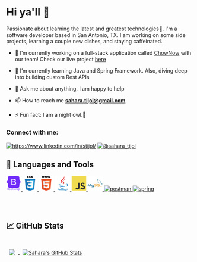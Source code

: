 <h1 align="left">Hi ya'll 👋</h1>
<p align="left">Passionate about learning the latest and greatest technologies🌱. I'm a software developer based in San Antonio, TX. I am working on some side projects, learning a couple new dishes, and staying caffeinated.</p>

- 🔭 I’m currently working on a full-stack application called [ChowNow](https://github.com/chow-now/capstone) with our team! Check our live project [here](https://chownow.xyz/)

- 🌱 I’m currently learning Java and Spring Framework. Also, diving deep into building custom Rest APIs

- 💬 Ask me about anything, I am happy to help

- 📫 How to reach me **sahara.tijol@gmail.com**

- ⚡ Fun fact: I am a night owl.🦉

<h3 align="left">Connect with me:</h3>
<p align="left">
<a href="https://linkedin.com/in/https://www.linkedin.com/in/stijol/" target="blank"><img align="center" src="https://cdn.jsdelivr.net/npm/simple-icons@3.0.1/icons/linkedin.svg" alt="https://www.linkedin.com/in/stijol/" height="30" width="40" /></a>
<a href="https://www.hackerrank.com/@sahara_tijol" target="blank"><img align="center" src="https://cdn.jsdelivr.net/npm/simple-icons@3.0.1/icons/hackerrank.svg" alt="@sahara_tijol" height="30" width="40" /></a>
</p>


## 💼 Languages and Tools
<p align="left"> <a href="https://getbootstrap.com" target="_blank"> <img src="https://raw.githubusercontent.com/devicons/devicon/master/icons/bootstrap/bootstrap-plain-wordmark.svg" alt="bootstrap" width="40" height="40"/> </a> <a href="https://www.w3schools.com/css/" target="_blank"> <img src="https://raw.githubusercontent.com/devicons/devicon/master/icons/css3/css3-original-wordmark.svg" alt="css3" width="40" height="40"/> </a> <a href="https://www.w3.org/html/" target="_blank"> <img src="https://raw.githubusercontent.com/devicons/devicon/master/icons/html5/html5-original-wordmark.svg" alt="html5" width="40" height="40"/> </a> <a href="https://www.java.com" target="_blank"> <img src="https://raw.githubusercontent.com/devicons/devicon/master/icons/java/java-original.svg" alt="java" width="40" height="40"/> </a> <a href="https://developer.mozilla.org/en-US/docs/Web/JavaScript" target="_blank"> <img src="https://raw.githubusercontent.com/devicons/devicon/master/icons/javascript/javascript-original.svg" alt="javascript" width="40" height="40"/> </a> <a href="https://www.mysql.com/" target="_blank"> <img src="https://raw.githubusercontent.com/devicons/devicon/master/icons/mysql/mysql-original-wordmark.svg" alt="mysql" width="40" height="40"/> </a> <a href="https://postman.com" target="_blank"> <img src="https://www.vectorlogo.zone/logos/getpostman/getpostman-icon.svg" alt="postman" width="40" height="40"/> </a> <a href="https://spring.io/" target="_blank"> <img src="https://www.vectorlogo.zone/logos/springio/springio-icon.svg" alt="spring" width="40" height="40"/> </a> </p>
<br>
<br>

## &#x1f4c8; GitHub Stats
<br>

<a href="https://github.com/saharatijol">
  <img align="center" style="margin:0.5rem" src="https://github-readme-stats.vercel.app/api/top-langs/?username=saharatijol&hide=html,css&title_color=ffffff&text_color=c9cacc&icon_color=4AB197&bg_color=1A2B34" />
</a>

<a href="https://github.com/braydoncoyer">
  <img align="center" style="margin:0.5rem" src="https://github-readme-stats.vercel.app/api?username=saharatijol&show_icons=true&line_height=27&count_private=true&title_color=ffffff&text_color=c9cacc&icon_color=4AB097&bg_color=1A2B34" alt="Sahara's GitHub Stats" />
</a>

<br>
